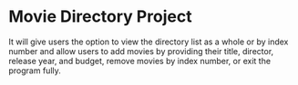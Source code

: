 # **Movie Directory Project**
It will give users the option to view the directory list as a whole or by index number and allow users to add movies by providing their title, director, release year, and budget,
remove movies by index number, or exit the program fully.
